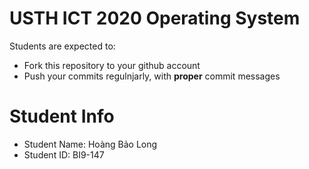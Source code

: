 USTH ICT 2020 Operating System
=====================================

Students are expected to:
* Fork this repository to your github account
* Push your commits regulnjarly, with **proper** commit messages


Student Info
=========================

* Student Name: Hoàng Bảo Long
* Student ID: BI9-147

